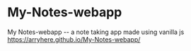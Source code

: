 # My-Notes-webapp
My Notes-webapp -- a note taking app made using vanilla js\
https://arryhere.github.io/My-Notes-webapp/